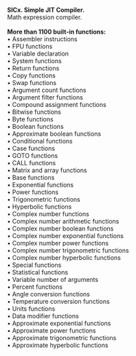 **SICx. Simple JIT Compiler.**
<br>
Math expression compiler.
<br>
<br>
**More than 1100 built-in functions:**
<br>
• Assembler instructions
<br>
• FPU functions
<br>
• Variable declaration
<br>
• System functions
<br>
• Return functions
<br>
• Copy functions
<br>
• Swap functions
<br>
• Argument count functions
<br>
• Argument filter functions
<br>
• Compound assignment functions
<br>
• Bitwise functions
<br>
• Byte functions
<br>
• Boolean functions
<br>
• Approximate boolean functions
<br>
• Conditional functions
<br>
• Case functions
<br>
• GOTO functions
<br>
• CALL functions
<br>
• Matrix and array functions
<br>
• Base functions
<br>
• Exponential functions
<br>
• Power functions
<br>
• Trigonometric functions
<br>
• Hyperbolic functions
<br>
• Complex number functions
<br>
• Complex number arithmetic functions
<br>
• Complex number boolean functions
<br>
• Complex number exponential functions
<br>
• Complex number power functions
<br>
• Complex number trigonometric functions
<br>
• Complex number hyperbolic functions
<br>
• Special functions
<br>
• Statistical functions
<br>
• Variable number of arguments
<br>
• Percent functions
<br>
• Angle conversion functions
<br>
• Temperature conversion functions
<br>
• Units functions
<br>
• Data modifier functions
<br>
• Approximate exponential functions
<br>
• Approximate power functions
<br>
• Approximate trigonometric functions
<br>
• Approximate hyperbolic functions
<br>
